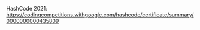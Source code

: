 HashCode 2021: https://codingcompetitions.withgoogle.com/hashcode/certificate/summary/0000000000435809
